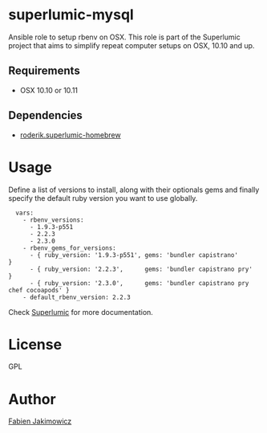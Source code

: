 # superlumic-mysql

Ansible role to setup rbenv on OSX. This role is part of the Superlumic project that aims to simplify repeat computer setups on OSX, 10.10 and up.

## Requirements

* OSX 10.10 or 10.11

## Dependencies

* [roderik.superlumic-homebrew](https://github.com/superlumic/ansible-role-homebrew)

# Usage

Define a list of versions to install, along with their optionals gems and finally specify the default ruby version you want to use globally.

      vars:
        - rbenv_versions:
          - 1.9.3-p551
          - 2.2.3
          - 2.3.0
        - rbenv_gems_for_versions:
          - { ruby_version: '1.9.3-p551', gems: 'bundler capistrano'                    }
          - { ruby_version: '2.2.3',      gems: 'bundler capistrano pry'                }
          - { ruby_version: '2.3.0',      gems: 'bundler capistrano pry chef cocoapods' }
        - default_rbenv_version: 2.2.3

Check [Superlumic](https://github.com/superlumic/superlumic) for more documentation.

# License

GPL

# Author

[Fabien Jakimowicz](mailto:fabien@jakimowicz.com)
